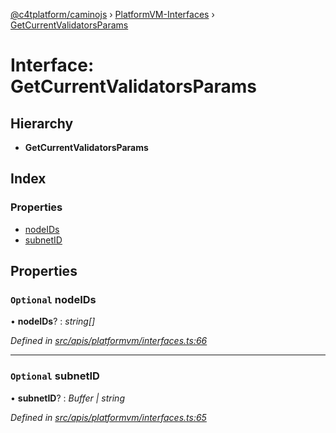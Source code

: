 [@c4tplatform/caminojs](../api.md) › [PlatformVM-Interfaces](../modules/platformvm_interfaces.md) › [GetCurrentValidatorsParams](platformvm_interfaces.getcurrentvalidatorsparams.md)

# Interface: GetCurrentValidatorsParams

## Hierarchy

* **GetCurrentValidatorsParams**

## Index

### Properties

* [nodeIDs](platformvm_interfaces.getcurrentvalidatorsparams.md#optional-nodeids)
* [subnetID](platformvm_interfaces.getcurrentvalidatorsparams.md#optional-subnetid)

## Properties

### `Optional` nodeIDs

• **nodeIDs**? : *string[]*

*Defined in [src/apis/platformvm/interfaces.ts:66](https://github.com/chain4travel/caminojs/blob/8077d740/src/apis/platformvm/interfaces.ts#L66)*

___

### `Optional` subnetID

• **subnetID**? : *Buffer | string*

*Defined in [src/apis/platformvm/interfaces.ts:65](https://github.com/chain4travel/caminojs/blob/8077d740/src/apis/platformvm/interfaces.ts#L65)*
